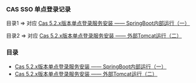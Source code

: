 
### CAS SSO 单点登录记录


目录1 => 对应  [Cas 5.2.x版本单点登录服务安装 —— SpringBoot内部运行（一）](http://www.ibloger.net/article/3114.html)

目录2 => 对应 [Cas 5.2.x版本单点登录服务安装 —— 外部Tomcat运行（二）](http://www.ibloger.net/article/3115.html)




### 目录

- [Cas 5.2.x版本单点登录服务安装 —— SpringBoot内部运行（一）](http://www.ibloger.net/article/3114.html)
- [Cas 5.2.x版本单点登录服务安装 —— 外部Tomcat运行（二）](http://www.ibloger.net/article/3115.html)
